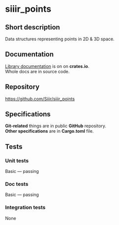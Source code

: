 # siiir_points

## Short description
Data structures representing points in 2D &amp; 3D space.

## Documentation
<a href="https://crates.io/crates/siiir_points">Library documentation</a>
is on on **crates.io**.  
Whole docs are in source code.

## Repository
https://github.com/Siiir/siiir_points

## Specifications
**Git-related** things are in public **GitHub** repository.  
**Other specifications** are in **Cargo.toml** file.

## Tests
### Unit tests
Basic — passing
### Doc tests
Basic — passing
### Integration tests
None
